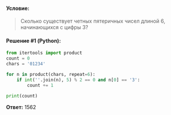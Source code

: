 #### Условие:

> Сколько существует четных пятеричных чисел длиной 6, начинающихся с цифры 3?

#### Решение #1 (Python):
```python
from itertools import product
count = 0
chars = '01234'

for n in product(chars, repeat=6):
    if int(''.join(n), 5) % 2 == 0 and n[0] == '3':
        count += 1

print(count)

```

**Ответ:** 1562
